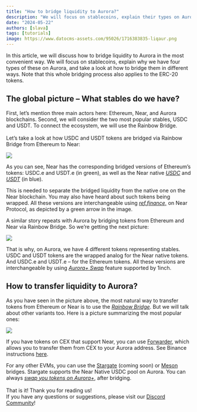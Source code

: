 ```yaml
---
title: "How to bridge liquidity to Aurora?"
description: "We will focus on stablecoins, explain their types on Aurora, and take a look at how to bridge them in different ways from other ecosystems"
date: "2024-05-22"
authors: [slava]
tags: [tutorials]
image: https://www.datocms-assets.com/95026/1716383835-liqaur.png
---
```

In this article, we will discuss how to bridge liquidity to Aurora in the most convenient way. We will focus on stablecoins, explain why we have four types of these on Aurora, and take a look at how to bridge them in different ways. Note that this whole bridging process also applies to the ERC-20 tokens.

<!-- truncate -->

## The global picture – What stables do we have?

First, let’s mention three main actors here: Ethereum, Near, and Aurora blockchains. Second, we will consider the two most popular stables, USDC and USDT. To connect the ecosystem, we will use the Rainbow Bridge.\
\
Let’s take a look at how USDC and USDT tokens are bridged via Rainbow Bridge from Ethereum to Near:

![](https://www.datocms-assets.com/95026/1716383440-screenshot-2024-05-21-at-11-51-56.png)

As you can see, Near has the corresponding bridged versions of Ethereum’s tokens: USDC.e and USDT.e (in green), as well as the Near native [*USDC*](https://nearblocks.io/address/17208628f84f5d6ad33f0da3bbbeb27ffcb398eac501a31bd6ad2011e36133a1) and [*USDT*](https://nearblocks.io/address/usdt.tether-token.near) (in blue).

This is needed to separate the bridged liquidity from the native one on the Near blockchain. You may also have heard about such tokens being wrapped. All these versions are interchangeable using [*ref.finance,*](https://app.ref.finance/#a0b86991c6218b36c1d19d4a2e9eb0ce3606eb48.factory.bridge.near%7C17208628f84f5d6ad33f0da3bbbeb27ffcb398eac501a31bd6ad2011e36133a1) on Near Protocol, as depicted by a green arrow in the image.

A similar story repeats with Aurora by bridging tokens from Ethereum and Near via Rainbow Bridge. So we’re getting the next picture:

![](https://www.datocms-assets.com/95026/1716383465-screenshot-2024-05-21-at-11-53-42.png)

That is why, on Aurora, we have 4 different tokens representing stables. USDC and USDT tokens are the wrapped analog for the Near native tokens. And USDC.e and USDT.e – for the Ethereum tokens. All these versions are interchangeable by using [*Aurora+ Swap*](https://aurora.plus/swap) feature supported by 1inch.

## How to transfer liquidity to Aurora?

As you have seen in the picture above, the most natural way to transfer tokens from Ethereum or Near is to use the [*Rainbow Bridge*](https://rainbowbridge.app/). But we will talk about other variants too. Here is a picture summarizing the most popular ones:

![](https://www.datocms-assets.com/95026/1716383517-screenshot-2024-05-21-at-11-16-27.png)

If you have tokens on CEX that support Near, you can use [Forwarder](https://doc.aurora.dev/launch-chain/forwarder/introduction), which allows you to transfer them from CEX to your Aurora address. See Binance instructions [here](https://doc.aurora.dev/launch-chain/forwarder/how-to-use/binance).

For any other EVMs, you can use the [Stargate](https://stargate.finance/) (coming soon) or [Meson](https://meson.fi/) bridges. Stargate supports the Near Native USDC pool on Aurora. You can always [*swap you tokens on Aurora+*](https://aurora.plus/swap), after bridging.\
\
That is it! Thank you for reading us!\
If you have any questions or suggestions, please visit our [Discord Community](https://discord.com/invite/WXfbGsSUbT)!
